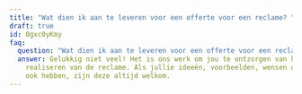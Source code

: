 ```yaml
---
title: "Wat dien ik aan te leveren voor een offerte voor een reclame? "
draft: true
id: 0gxc0yKmy
faq:
  question: "Wat dien ik aan te leveren voor een offerte voor een reclame? "
  answer: Gelukkig niet veel! Het is ons werk om jou te ontzorgen van het
    realiseren van de reclame. Als jullie ideeën, voorbeelden, wensen of wat dan
    ook hebben, zijn deze altijd welkom.
---
```

